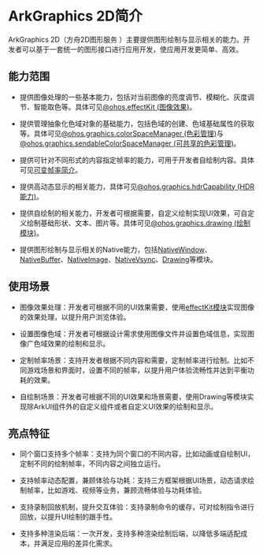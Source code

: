 # ArkGraphics 2D简介

ArkGraphics 2D（方舟2D图形服务 ）主要提供图形绘制与显示相关的能力。开发者可以基于一套统一的图形接口进行应用开发，使应用开发更简单、高效。

## 能力范围

- 提供图像处理的一些基本能力，包括对当前图像的亮度调节、模糊化、灰度调节、智能取色等。具体可见[@ohos.effectKit (图像效果)](../reference/apis-arkgraphics2d/js-apis-effectKit.md)。

- 提供管理抽象化色域对象的基础能力，包括色域的创建、色域基础属性的获取等。具体可见[@ohos.graphics.colorSpaceManager (色彩管理)](../reference/apis-arkgraphics2d/js-apis-colorSpaceManager.md)与[@ohos.graphics.sendableColorSpaceManager (可共享的色彩管理)](../reference/apis-arkgraphics2d/js-apis-sendableColorSpaceManager.md)。

- 提供可针对不同形式的内容指定帧率的能力，可用于开发者自绘制内容。具体可见[可变帧率简介](displaysync-overview.md)。

- 提供高动态显示的相关能力，具体可见[@ohos.graphics.hdrCapability (HDR能力)](../reference/apis-arkgraphics2d/js-apis-hdrCapability.md)。

- 提供自绘制的相关能力，开发者可根据需要，自定义绘制实现UI效果，可自定义绘制基础形状、文本、图片等。具体可见[@ohos.graphics.drawing (绘制模块)](../reference/apis-arkgraphics2d/js-apis-graphics-drawing.md)。

- 提供图形绘制与显示相关的Native能力，包括[NativeWindow](../reference/apis-arkgraphics2d/capi-nativewindow.md)、[NativeBuffer](../reference/apis-arkgraphics2d/capi-oh-nativebuffer.md)、[NativeImage](../reference/apis-arkgraphics2d/capi-oh-nativeimage.md)、[NativeVsync](../reference/apis-arkgraphics2d/capi-nativevsync.md)、[Drawing](../reference/apis-arkgraphics2d/capi-drawing.md)等模块。

## 使用场景

- 图像效果处理：开发者可根据不同的UI效果需要，使用[effectKit模块](../reference/apis-arkgraphics2d/js-apis-effectKit.md)实现图像的效果处理，以提升用户浏览体验。

- 设置图像色域：开发者可根据设计需求使用图像文件并设置色域信息，实现图像广色域效果的绘制和显示。

- 定制帧率场景：支持开发者根据不同内容和需要，定制帧率进行绘制。比如不同游戏场景和界面时，设置不同的帧率，以提升用户体验流畅性并达到平衡功耗的效果。

- 自绘制场景：开发者可根据不同的UI效果和场景需要，使用Drawing等模块实现除ArkUI组件外的自定义组件或者自定义UI效果的绘制和显示。

## 亮点特征

- 同个窗口支持多个帧率：支持为同个窗口的不同内容，比如动画或自绘制UI，定制不同的绘制帧率，不同内容之间独立运行。

- 支持帧率动态配置，兼顾体验与功耗：支持三方框架根据UI场景，动态请求绘制帧率，比如游戏、视频等业务，兼顾流畅体验与功耗体验。
  
- 支持录制回放机制，提升交互体验：支持录制命令的缓存，可对绘制指令进行回放，以提升UI绘制的跟手性。
  
- 支持多种渲染后端：一次开发，支持多种渲染绘制后端，以降低多端适配成本，并满足应用的差异化需求。
  